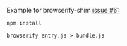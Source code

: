 Example for browserify-shim [issue #61](https://github.com/thlorenz/browserify-shim/issues/61)

```
npm install

browserify entry.js > bundle.js
```

